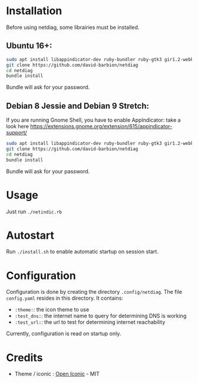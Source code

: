 # Installation

Before using netdiag, some librairies must be installed. 

## Ubuntu 16+:

```bash
sudo apt install libappindicator-dev ruby-bundler ruby-gtk3 gir1.2-webkit2-4.0 ruby-json ruby-atk ruby-pango ruby-gio2 ruby-cairo ruby-cairo-gobject ruby-gobject-introspection ruby-gdk-pixbuf2 ruby-gdk3 ruby-glib2 ruby-gtk2 ruby-ffi
git clone https://github.com/david-barbion/netdiag 
cd netdiag
bundle install
```

Bundle will ask for your password.

## Debian 8 Jessie and Debian 9 Stretch:
If you are running Gnome Shell, you have to enable AppIndicator: take a look here https://extensions.gnome.org/extension/615/appindicator-support/

```bash
sudo apt install libappindicator-dev ruby-bundler ruby-gtk3 gir1.2-webkit2-4.0 ruby-json ruby-atk ruby-pango ruby-gio2 ruby-cairo ruby-cairo-gobject ruby-gobject-introspection ruby-gdk-pixbuf2 ruby-gdk3 ruby-glib2 ruby-gtk2 ruby-ffi
git clone https://github.com/david-barbion/netdiag 
cd netdiag
bundle install
```

Bundle will ask for your password.

# Usage

Just run `./netindic.rb`

# Autostart

Run `./install.sh` to enable automatic startup on session start.

# Configuration

Configuration is done by creating the directory `.config/netdiag`. The file `config.yaml` resides in this directory. It contains:
* `:theme:`: the icon theme to use
* `:test_dns:`: the internet name to query for determining DNS is working
* `:test_url:`: the url to test for determining internet reachability

Currently, configuration is read on startup only.

# Credits
* Theme / iconic : [Open Iconic](https://github.com/iconic/open-iconic) - MIT 

